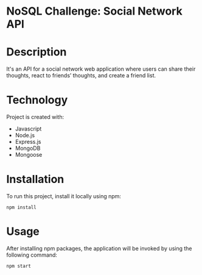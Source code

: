 # NoSQL Challenge: Social Network API

# Description
It's an API for a social network web application where users can share their thoughts, react to friends’ thoughts, and create a friend list.

# Technology
Project is created with:

- Javascript
- Node.js
- Express.js
- MongoDB
- Mongoose

# Installation
To run this project, install it locally using npm:
```
npm install
```

# Usage
After installing npm packages, the application will be invoked by using the following command:

```
npm start
```
